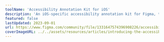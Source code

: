 ```yaml
---
toolName: 'Accessibility Annotation Kit for iOS'
description: 'An iOS-specific accessibility annotation kit for Figma, to help designers define common VoiceOver and Voice Control experience expections for iOS apps.'
featured: false
lastUpdated: 2023-09-01
url: https://www.figma.com/community/file/1331647574396908226/accessibility-annotation-kit-for-ios
coverImageURL: ../../assets/resources/articles/introducing-the-accessibility-annotations-kit-for-ios-from-cvs-health-inclusive-design.png
---
```

